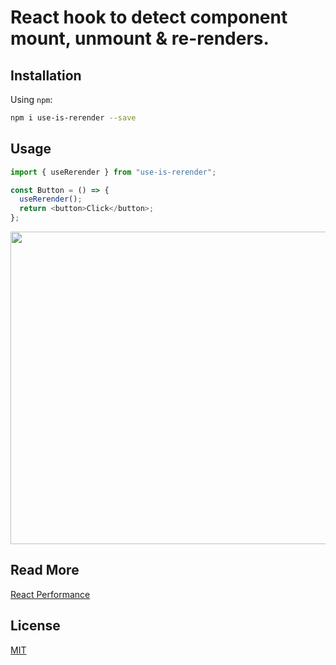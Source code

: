 # React hook to detect component mount, unmount & re-renders.

## Installation

Using `npm`:

```bash
npm i use-is-rerender --save
```

## Usage

```javascript
import { useRerender } from "use-is-rerender";

const Button = () => {
  useRerender();
  return <button>Click</button>;
};
```

<img src="https://github.com/geobde/useRerender/blob/main/demo.png" width="900" height="500">

## Read More
[React Performance](https://medium.com/@geobde/react-performance-91d84678c613)


## License

[MIT](./LICENSE.md)
